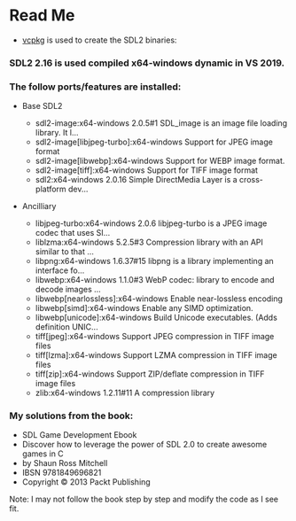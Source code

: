 # Read Me

- [vcpkg](https://github.com/microsoft/vcpkg.git) is used to create the SDL2 binaries:

### SDL2 2.16 is used compiled x64-windows dynamic in VS 2019.

### The follow ports/features are installed:

* Base SDL2
	- sdl2-image:x64-windows                             2.0.5#1          SDL_image is an image file loading library. It l...
	- sdl2-image[libjpeg-turbo]:x64-windows                               Support for JPEG image format
	- sdl2-image[libwebp]:x64-windows                                     Support for WEBP image format.
	- sdl2-image[tiff]:x64-windows                                        Support for TIFF image format
	- sdl2:x64-windows                                   2.0.16           Simple DirectMedia Layer is a cross-platform dev...

* Ancilliary
	- libjpeg-turbo:x64-windows                          2.0.6            libjpeg-turbo is a JPEG image codec that uses SI...
	- liblzma:x64-windows                                5.2.5#3          Compression library with an API similar to that ...
	- libpng:x64-windows                                 1.6.37#15        libpng is a library implementing an interface fo...
	- libwebp:x64-windows                                1.1.0#3          WebP codec: library to encode and decode images ...
	- libwebp[nearlossless]:x64-windows                                   Enable near-lossless encoding
	- libwebp[simd]:x64-windows                                           Enable any SIMD optimization.
	- libwebp[unicode]:x64-windows                                        Build Unicode executables. (Adds definition UNIC...
	- tiff[jpeg]:x64-windows                                              Support JPEG compression in TIFF image files
	- tiff[lzma]:x64-windows                                              Support LZMA compression in TIFF image files
	- tiff[zip]:x64-windows                                               Support ZIP/deflate compression in TIFF image files
	- zlib:x64-windows                                   1.2.11#11        A compression library
	
### My solutions from the book:
  - SDL Game Development Ebook
  - Discover how to leverage the power of SDL 2.0 to create awesome games in C
  - by Shaun Ross Mitchell
  - IBSN 9781849696821
  - Copyright © 2013 Packt Publishing

Note: I may not follow the book step by step and modify the code as I see fit.
